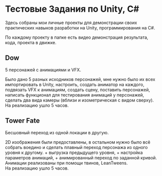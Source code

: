 # Тестовые Задания по Unity, C#

Здесь собраны мои личные проекты для демонстрации своих практических навыков разработки на Unity, программирования на C#.

По каждому проекту в папке есть видео демонстрация результата, кода, проекта в движке.


## Dow

5 персонажей с анимациями и VFX.

Было дано 5 разных исходников персонажей, мне нужно было их всех импортировать в Unity, настроить, создать аниматор на каждого, подвязать VFX к анимациям, создать сцену, поставить персонажей, написать функционал для тестирования анимаций у персонажей, сделать два вида камеры (вблизи и изометрическая с видом сверху). \
На реализацию ушло 5 часов.

## Tower Fate

Бесшовный переход из одной локации в другую.

2D изображения были предоставлены, в остальном нужно было всё собрать воедино и сделать плавный переход персонажа из одного уровня к другому. + выгрузка предыдущего уровня, + настройка параметров анимаций, + анимированный переход по заданной кривой. \
Анимации реализованы при помощи твинов, LeanTweens. \
На реализацию ушло 5 часов.